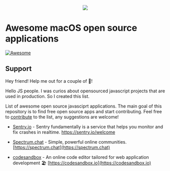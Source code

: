 <p align="center">
<img src="./icons/icon.png">
</p>

# Awesome macOS open source applications

<p align="left">
<a href="https://github.com/sindresorhus/awesome"><img alt="Awesome" src="https://cdn.rawgit.com/sindresorhus/awesome/d7305f38d29fed78fa85652e3a63e154dd8e8829/media/badge.svg" /></a>
</p>

## Support

Hey friend! Help me out for a couple of :beers:!

Hello JS people. I was curios about opensourced javascript projects that are used in production. So I created this list.

List of awesome open source javasciprt applications. The main goal of this repository is to find free open source apps and start contributing. Feel free to [contribute](CONTRIBUTING.md) to the list, any suggestions are welcome!

-   [Sentry.io](https://github.com/getsentry/sentry) - Sentry fundamentally is a service that helps you monitor and fix crashes in realtime. [https://sentry.io/welcome ](https://sentry.io/welcome)

-   [Spectrum.chat](https://github.com/withspectrum/spectrum) - Simple, powerful online communities. [https://spectrum.chat](https://spectrum.chat)

*   [codesandbox](https://github.com/codesandbox/codesandbox-client) - An online code editor tailored for web application development 🏖️ [https://codesandbox.io](https://codesandbox.io)
